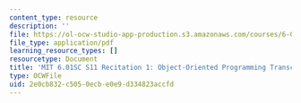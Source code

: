 ```yaml
---
content_type: resource
description: ''
file: https://ol-ocw-studio-app-production.s3.amazonaws.com/courses/6-01sc-introduction-to-electrical-engineering-and-computer-science-i-spring-2011/2e0cb832c5050ecbe0e9d334823accfd_MIT6_01SC_rec1_300k.pdf
file_type: application/pdf
learning_resource_types: []
resourcetype: Document
title: 'MIT 6.01SC S11 Recitation 1: Object-Oriented Programming Transcript'
type: OCWFile
uid: 2e0cb832-c505-0ecb-e0e9-d334823accfd
---
```


